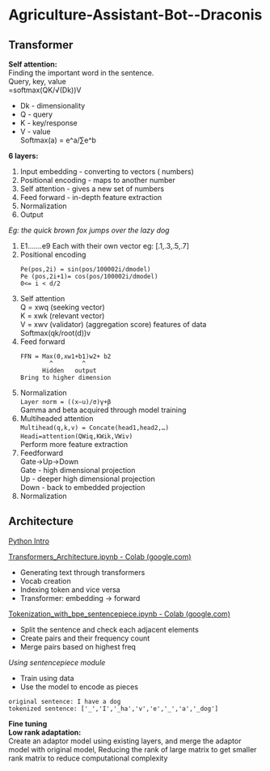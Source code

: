 # Agriculture-Assistant-Bot--Draconis
## Transformer 

**Self attention:**  
Finding the important word in the sentence.  
Query, key, value  
=softmax(QK/√(Dk))V
- Dk - dimensionality
- Q - query
- K - key/response
- V - value  
Softmax(a) = e^a/∑e^b  

**6 layers:**  
1. Input embedding - converting to vectors ( numbers)  
2. Positional encoding - maps to another number  
3. Self attention - gives a new set of numbers
4. Feed forward - in-depth feature extraction
5. Normalization 
6. Output
		
*Eg: the quick brown fox jumps over the lazy dog*  
1. E1…….e9
	Each with their own vector eg: [.1,.3,.5,.7]
1. Positional encoding
    ``` 
    Pe(pos,2i) = sin(pos/100002i/dmodel)  
	Pe (pos,2i+1)= cos(pos/100002i/dmodel)  
	0<= i < d/2
    ```
1. Self attention  
	Q = xwq (seeking vector)  
	K = xwk (relevant vector)  
	V = xwv (validator) (aggregation score) features of data  
	Softmax(qk/root(d))v  
1. Feed forward  
	```
    FFN = Max(0,xw1+b1)w2+ b2  
		    ^        ^  
		  Hidden   output  
	Bring to higher dimension
    ```
1. Normalization  
	`Layer norm = ((x−u)/σ)γ+β `  
	Gamma and beta acquired through model training
1. Multiheaded attention  
	`Multihead(q,k,v) = Concate(head1,head2,…)`  
	`Headi=attention(QWiq,KWik,VWiv)`  
	Perform more feature extraction
1. Feedforward  
	Gate->Up->Down  
	Gate - high dimensional projection  
	Up - deeper high dimensional projection  
	Down - back to embedded projection  
1. Normalization



## Architecture
[Python Intro](https://colab.research.google.com/drive/1DbxjnrSEhoLEIFb9arz2-U0OR7N4abfM#scrollTo=F2ikhLFfuon_)

[Transformers_Architecture.ipynb - Colab (google.com)](https://colab.research.google.com/drive/1P6hG2t0ijSnVQ3Y0wx1ixTiuotN0DeLC?usp=sharing#scrollTo=YCSiAqIjeNMD)

- Generating text through transformers  
- Vocab creation  
- Indexing token and vice versa  
- Transformer: embedding -> forward  

[Tokenization_with_bpe_sentencepiece.ipynb - Colab (google.com)](https://colab.research.google.com/drive/1CnLOHFRdrg3Hw7-DN7FiuPreAq6nLKnD?usp=sharing)

- Split the sentence and check each adjacent elements
- Create pairs and their frequency count
- Merge pairs based on highest freq

*Using sentencepiece module*  
- Train using data  
- Use the model to encode as pieces  
```
original sentence: I have a dog
tokenized sentence: ['_','I','_ha','v','e','_','a','_dog']
```

**Fine tuning**  
**Low rank adaptation:**   
Create an adaptor model using existing layers, and merge the adaptor model with original model, Reducing the rank of large matrix to get smaller rank matrix to reduce computational complexity



